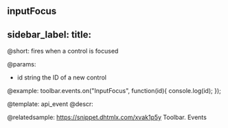 inputFocus
---
sidebar_label: 
title: 
---          

@short:
fires when a control is focused

@params:
- id		string			the ID of a new control


@example:
toolbar.events.on("InputFocus", function(id){
    console.log(id);
});


@template: api_event
@descr:

@relatedsample: https://snippet.dhtmlx.com/xvak1p5y	Toolbar. Events

